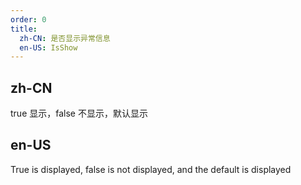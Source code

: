 ```yaml
---
order: 0
title:
  zh-CN: 是否显示异常信息
  en-US: IsShow
---
```


## zh-CN

 true 显示，false 不显示，默认显示

## en-US

True is displayed, false is not displayed, and the default is displayed
